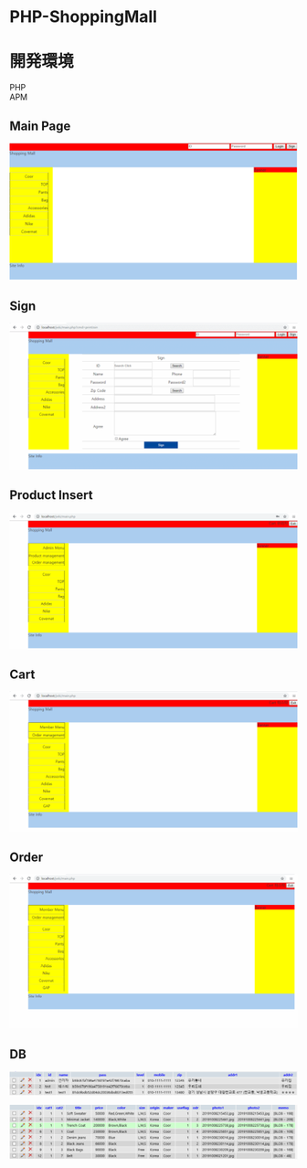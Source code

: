 # PHP-ShoppingMall

# 開発環境

PHP<br>
APM<br>

## Main Page
![main](./screen/Main.PNG)<br>

## Sign
![sign](./screen/Sign.gif)<br>


## Product Insert
![Product Insert](./screen/ProductInsert.gif)<br>

## Cart
![Cart](./screen/Cart.gif)<br>


## Order
![order](./screen/Order.gif)<br>



## DB

![user](./screen/user.PNG)<br>

![model](./screen/model.PNG)<br>




